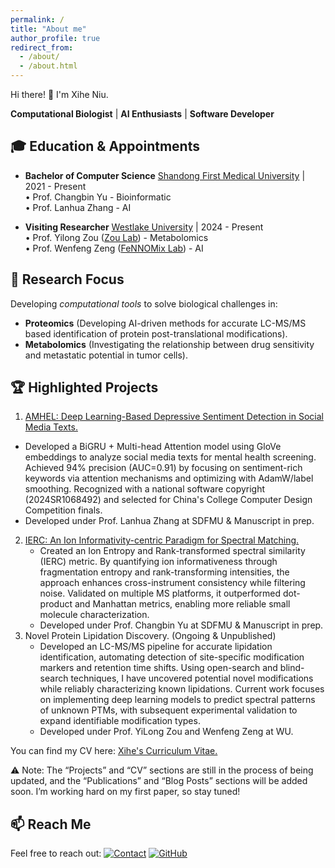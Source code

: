```yaml
---
permalink: /
title: "About me"
author_profile: true
redirect_from: 
  - /about/
  - /about.html
---
```


Hi there! 👋 I'm Xihe Niu.

**Computational Biologist** | **AI Enthusiasts** | **Software Developer**

## 🎓 Education & Appointments
- **Bachelor of Computer Science** [Shandong First Medical University](https://www.sdfmu.edu.cn/) | 2021 - Present  
  • Prof. Changbin Yu - Bioinformatic  
  • Prof. Lanhua Zhang - AI  

- **Visiting Researcher** [Westlake University](https://en.westlake.edu.cn/) | 2024 - Present  
  • Prof. Yilong Zou ([Zou Lab](https://www.yilongzou-lab.com/)) - Metabolomics  
  • Prof. Wenfeng Zeng ([FeNNOMix Lab](https://fennomix.com/)) - AI  

## 🔬 Research Focus  
Developing *computational tools* to solve biological challenges in:  
- **Proteomics** (Developing AI-driven methods for accurate LC-MS/MS based identification of protein post-translational modifications). 
- **Metabolomics** (Investigating the relationship between drug sensitivity and metastatic potential in tumor cells).

## 🏆 Highlighted Projects
1. [AMHEL: Deep Learning-Based Depressive Sentiment Detection in Social Media Texts.](https://github.com/XiheNiu/AMHEL)
  - Developed a BiGRU + Multi-head Attention model using GloVe embeddings to analyze social media texts for mental health screening. Achieved 94% precision (AUC=0.91) by focusing on sentiment-rich keywords via attention mechanisms and optimizing with AdamW/label smoothing. Recognized with a national software copyright (2024SR1068492) and selected for China's College Computer Design Competition finals.
  - Developed under Prof. Lanhua Zhang at SDFMU & Manuscript in prep.
2. [IERC: An Ion Informativity-centric Paradigm for Spectral Matching.](https://github.com/XiheNiu/IERC_similarity)
   - Created an Ion Entropy and Rank-transformed spectral similarity (IERC) metric. By quantifying ion informativeness through fragmentation entropy and rank-transforming intensities, the approach enhances cross-instrument consistency while filtering noise. Validated on multiple MS platforms, it outperformed dot-product and Manhattan metrics, enabling more reliable small molecule characterization.
   - Developed under Prof. Changbin Yu at SDFMU & Manuscript in prep.
3. Novel Protein Lipidation Discovery. (Ongoing & Unpublished)
   - Developed an LC-MS/MS pipeline for accurate lipidation identification, automating detection of site-specific modification markers and retention time shifts. Using open-search and blind-search techniques, I have uncovered potential novel modifications while reliably characterizing known lipidations. Current work focuses on implementing deep learning models to predict spectral patterns of unknown PTMs, with subsequent experimental validation to expand identifiable modification types.
   - Developed under Prof. YiLong Zou and Wenfeng Zeng at WU.

You can find my CV here: [Xihe's Curriculum Vitae.](../assets/Curriculum_Vitae.pdf)

⚠️ Note: The “Projects” and “CV” sections are still in the process of being updated, and the “Publications” and “Blog Posts” sections will be added soon. I’m working hard on my first paper, so stay tuned!

## 📫 Reach Me
Feel free to reach out: [![Contact](https://img.shields.io/badge/niuxihe@westlake.edu.cn-Contact_Me-D14836?logo=gmail&style=flat-square)](mailto:niuxihe@westlake.edu.cn) [![GitHub](https://img.shields.io/badge/GitHub-@XiheNiu-181717?logo=github&style=flat)](https://github.com/XiheNiu)
